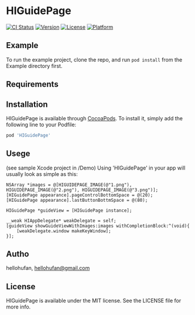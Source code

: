 # HIGuidePage

[![CI Status](https://img.shields.io/travis/hellohufan/HIGuidePage.svg?style=flat)](https://travis-ci.org/hellohufan/HIGuidePage)
[![Version](https://img.shields.io/cocoapods/v/HIGuidePage.svg?style=flat)](https://cocoapods.org/pods/HIGuidePage)
[![License](https://img.shields.io/cocoapods/l/HIGuidePage.svg?style=flat)](https://cocoapods.org/pods/HIGuidePage)
[![Platform](https://img.shields.io/cocoapods/p/HIGuidePage.svg?style=flat)](https://cocoapods.org/pods/HIGuidePage)

## Example

To run the example project, clone the repo, and run `pod install` from the Example directory first.

## Requirements

## Installation

HIGuidePage is available through [CocoaPods](https://cocoapods.org). To install
it, simply add the following line to your Podfile:

```ruby
pod 'HIGuidePage'
```
## Usege
(see sample Xcode project in /Demo)
Using 'HIGuidePage' in your app will usually look as simple as this:
```objc
NSArray *images = @[HIGUIDEPAGE_IMAGE(@"1.png"), HIGUIDEPAGE_IMAGE(@"2.png"), HIGUIDEPAGE_IMAGE(@"3.png")];
[HIGuidePage appearance].pageControlBottomSpace = @(20);
[HIGuidePage appearance].lastButtonBottmSpace = @(80);

HIGuidePage *guideView = [HIGuidePage instance];

__weak HIAppDelegate* weakDelegate = self;
[guideView showGuideViewWithImages:images withCompletionBlock:^(void){
    [weakDelegate.window makeKeyWindow];
}];
```

## Autho

hellohufan, hellohufan@gmail.com

## License

HIGuidePage is available under the MIT license. See the LICENSE file for more info.
